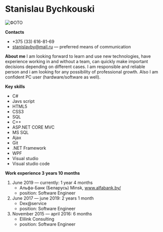 # Stanislau Bychkouski
![ФОТО](https://avatars1.githubusercontent.com/u/14942393?s=400&u=27413999d155abda51fc36efaa8e2eea18db3b39&v=4)

**Contacts**
* +375 (33) 616-81-69 
* stanislavby@mail.ru — preferred means of communication

**About me**
I am looking forward to learn and use new technologies, have experience working in and without a team, can quickly make important decisions depending on different cases. I am responsible and reliable person and i am looking for any possibility of professional growth. Also I am confident PC user (hardware/software as well).

**Key skills**
* C#
* Javs script
* HTML5
* CSS3
* SQL
* C++
* ASP.NET CORE MVC
* MS SQL
* Ajax
* Git
* .NET Framework
* WPF
* Visual studio
* Visual studio code

**Work experience 3 years 10 months**
1. June 2019 — currently:   1 year 4 months 
    * Альфа-Банк (Беларусь) Minsk, www.alfabank.by/
    * position: Software Engineer  
2. June 2017 — june 2019:   2 years 1 month
    * Dex@service
    * position: Software Engineer  
3. November 2015 — april 2016:   6 months
    * Elilink Consulting
    * position: Software Engineer      

